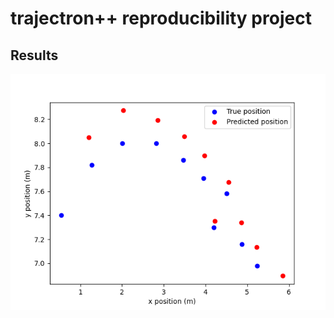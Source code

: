 # trajectron++ reproducibility project

## Results

![Tux, the Linux mascot](/figures/Figure_3.png)
